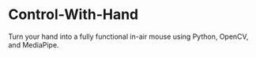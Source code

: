 # Control-With-Hand
Turn your hand into a fully functional in-air mouse using Python, OpenCV, and MediaPipe.
